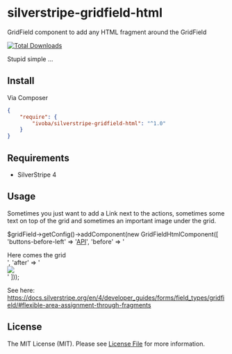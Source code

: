 silverstripe-gridfield-html
===============================

GridField component to add any HTML fragment around the GridField

[![Total Downloads](https://poser.pugx.org/ivoba/silverstripe-gridfield-html/downloads.png)](https://packagist.org/packages/ivoba/silverstripe-gridfield-html)

Stupid simple ...

## Install

Via Composer

``` json
{
    "require": {
        "ivoba/silverstripe-gridfield-html": "^1.0"
    }
}
```

## Requirements
- SilverStripe 4

## Usage
Sometimes you just want to add a Link next to the actions, sometimes some text on top of the grid and sometimes an important image under the grid.

$gridField->getConfig()->addComponent(new GridFieldHtmlComponent([
          'buttons-before-left' => '<a href="/api/model/v1.json" target="_blank" class="font-icon-rocket btn btn-secondary">API</a>',
          'before' => '<div class="alert-info">Here comes the grid</div>',
          'after' => '<div class="alert-info center"><img src="https://www.seashepherd.org.au/images/news/2016/news-160204-2-3-Clean-Up-Banner-650w-2.jpg"/></div>'
          ]));

See here:
https://docs.silverstripe.org/en/4/developer_guides/forms/field_types/gridfield/#flexible-area-assignment-through-fragments

## License

The MIT License (MIT). Please see [License File](https://github.com/ivoba/silverstripe-gridfield-html/blob/master/LICENSE) for more information.

